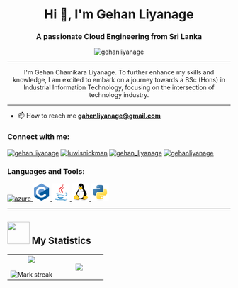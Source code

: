 <h1 align="center">Hi 👋, I'm Gehan Liyanage</h1>
<h3 align="center">A passionate Cloud Engineering from Sri Lanka</h3>

<p align="center"> <img src="https://komarev.com/ghpvc/?username=gehanliyanage&label=Profile%20views&color=0e75b6&style=flat" alt="gehanliyanage" /> </p>

---

<p align="center">I'm Gehan Chamikara Liyanage. To further enhance my skills and knowledge, I am excited to embark on a journey towards a BSc (Hons) in Industrial Information Technology, focusing on the intersection of technology industry.</p>

---

- 📫 How to reach me **gahenliyanage@gmail.com**

<h3 align="left">Connect with me:</h3>
<p align="left">
<a href="https://linkedin.com/in/gehan-liyanage" target="blank"><img align="center" src="https://raw.githubusercontent.com/rahuldkjain/github-profile-readme-generator/master/src/images/icons/Social/linked-in-alt.svg" alt="gehan liyanage" height="30" width="40" /></a>
<a href="https://fb.com/luwisnickman" target="blank"><img align="center" src="https://raw.githubusercontent.com/rahuldkjain/github-profile-readme-generator/master/src/images/icons/Social/facebook.svg" alt="luwisnickman" height="30" width="40" /></a>
<a href="https://instagram.com/gehan_liyanage" target="blank"><img align="center" src="https://raw.githubusercontent.com/rahuldkjain/github-profile-readme-generator/master/src/images/icons/Social/instagram.svg" alt="gehan_liyanage" height="30" width="40" /></a>
<a href="https://www.hackerrank.com/gehanliyanage" target="blank"><img align="center" src="https://raw.githubusercontent.com/rahuldkjain/github-profile-readme-generator/master/src/images/icons/Social/hackerrank.svg" alt="gehanliyanage" height="30" width="40" /></a>
</p>

<h3 align="left">Languages and Tools:</h3>
<p align="left"> <a href="https://azure.microsoft.com/en-in/" target="_blank" rel="noreferrer"> <img src="https://www.vectorlogo.zone/logos/microsoft_azure/microsoft_azure-icon.svg" alt="azure" width="40" height="40"/> </a> <a href="https://www.cprogramming.com/" target="_blank" rel="noreferrer"> <img src="https://raw.githubusercontent.com/devicons/devicon/master/icons/c/c-original.svg" alt="c" width="40" height="40"/> </a> <a href="https://www.java.com" target="_blank" rel="noreferrer"> <img src="https://raw.githubusercontent.com/devicons/devicon/master/icons/java/java-original.svg" alt="java" width="40" height="40"/> </a> <a href="https://www.linux.org/" target="_blank" rel="noreferrer"> <img src="https://raw.githubusercontent.com/devicons/devicon/master/icons/linux/linux-original.svg" alt="linux" width="40" height="40"/> </a> <a href="https://www.python.org" target="_blank" rel="noreferrer"> <img src="https://raw.githubusercontent.com/devicons/devicon/master/icons/python/python-original.svg" alt="python" width="40" height="40"/> </a> </p>


---

## <img src="https://media2.giphy.com/media/QssGEmpkyEOhBCb7e1/giphy.gif?cid=ecf05e47a0n3gi1bfqntqmob8g9aid1oyj2wr3ds3mg700bl&rid=giphy.gif" width="50px" height="50px"> My Statistics

<table align="center">
<tr border="none">
<td width="50%" align="center">

  <img  align="center"  src="https://github-readme-stats.vercel.app/api?username=GehanLiyanage&theme=chartreuse-dark&show_icons=true&count_private=true" />
  <br></br>
  <img  title="🔥 Get streak stats for your profile at git.io/streak-stats" alt="Mark streak" src="https://github-readme-streak-stats.herokuapp.com/?user=GehanLiyanage&theme=chartreuse-dark&hide_border=false" /> 
</td>
<td width="50%" align="center">

  <img  align="center"  src="https://github-readme-stats.anuraghazra1.vercel.app/api/top-langs/?username=GehanLiyanage&theme=chartreuse-dark&hide_border=false&no-bg=true&no-frame=true&langs_count=10"/>

  </td>
</tr>
</table>

